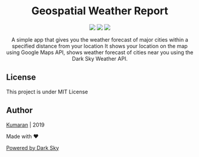 <h1 align="center">
Geospatial Weather Report
</h1>
<p align="center">
 <a href="https://geospatial-weather-report.herokuapp.com/"><img src="https://img.shields.io/badge/demo-online-green.svg"></a>
 <a href="http://makeapullrequest.com"><img src="https://img.shields.io/badge/PRs-welcome-brightgreen.svg?style=shields"></a>
 <a href="https://opensource.org/licenses/MIT"><img src="https://img.shields.io/badge/license-MIT-blue.svg"></a>
</p>

<p align="center">
A simple app that gives you the weather forecast of major cities within a specified distance from your location
It shows your location on the map using Google Maps API, shows weather forecast of cities near you using the Dark Sky Weather API.
</p>

## License
This project is under MIT License

## Author
<a href="https://github.com/kumaran-14" title="kumaran-14">Kumaran</a> | 2019

Made with :heart:

[Powered by Dark Sky](https://darksky.net/poweredby/)
